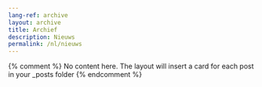 ```yaml
---
lang-ref: archive
layout: archive
title: Archief
description: Nieuws
permalink: /nl/nieuws
---
```

{% comment %}
  No content here. The layout will insert a card for each post in your _posts folder
{% endcomment %}
